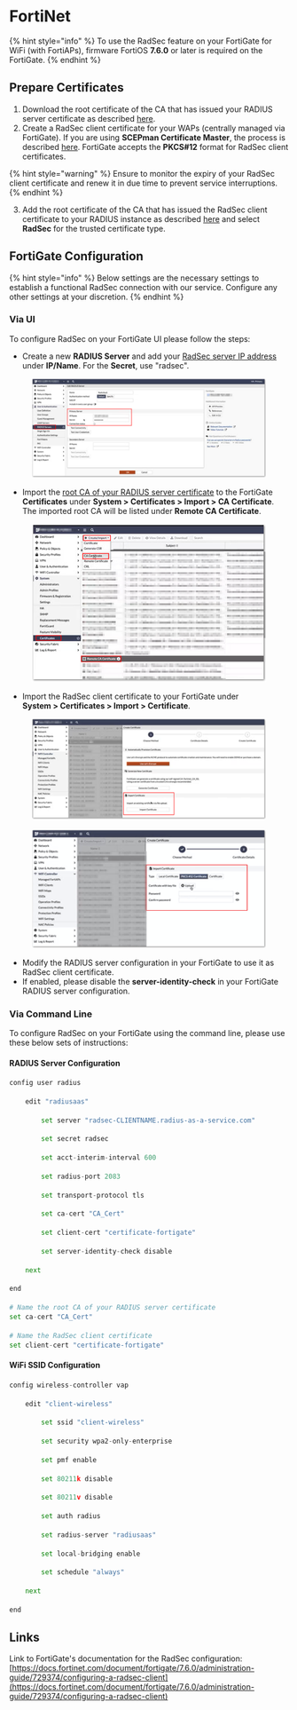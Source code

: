 # FortiNet

{% hint style="info" %}
To use the RadSec feature on your FortiGate for WiFi (with FortiAPs), firmware FortiOS **7.6.0** or later is required on the FortiGate.
{% endhint %}

## Prepare Certificates

1. Download the root certificate of the CA that has issued your RADIUS server certificate as described [here](../../../admin-portal/settings/settings-server.md#download).
2. Create a RadSec client certificate for your WAPs (centrally managed via FortiGate). If you are using **SCEPman Certificate Master**, the process is described [here](https://docs.scepman.com/certificate-deployment/certificate-master/client-certificate-pkcs-12). FortiGate accepts the **PKCS#12** format for RadSec client certificates.

{% hint style="warning" %}
Ensure to monitor the expiry of your RadSec client certificate and renew it in due time to prevent service interruptions.
{% endhint %}

3. Add the root certificate of the CA that has issued the RadSec client certificate to your RADIUS instance as described [here](../../../admin-portal/settings/trusted-roots.md#add) and select **RadSec** for the trusted certificate type.

## FortiGate Configuration

{% hint style="info" %}
Below settings are the necessary settings to establish a functional RadSec connection with our service. Configure any other settings at your discretion.
{% endhint %}

### Via UI

To configure RadSec on your FortiGate UI please follow the steps:

* Create a new **RADIUS Server** and add your [RadSec server IP address](../../../admin-portal/settings/settings-server.md#radsec-tcp) under **IP/Name**. For the **Secret**, use "radsec".

<figure><img src="../../../../.gitbook/assets/2023-08-28 10_56_04-Medienwiedergabe.png" alt=""><figcaption></figcaption></figure>

* Import the [root CA of your RADIUS server certificate](../../../admin-portal/settings/settings-server.md#download) to the FortiGate **Certificates** under **System > Certificates > Import > CA Certificate**. The imported root CA will be listed under **Remote CA Certificate**.

<figure><img src="../../../../.gitbook/assets/2023-08-28 10_57_07-Medienwiedergabe.png" alt=""><figcaption></figcaption></figure>

* Import the RadSec client certificate to your FortiGate under\
  **System > Certificates > Import > Certificate**.

<figure><img src="../../../../.gitbook/assets/2023-08-28 10_58_54-Medienwiedergabe.png" alt=""><figcaption></figcaption></figure>

<figure><img src="../../../../.gitbook/assets/2023-08-29 09_36_11-FortiGate.png" alt=""><figcaption></figcaption></figure>

* Modify the RADIUS server configuration in your FortiGate to use it as RadSec client certificate.
* If enabled, please disable the **server-identity-check** in your FortiGate RADIUS server configuration.

### Via Command Line

To configure RadSec on your FortiGate using the command line, please use these below sets of instructions:

#### RADIUS Server Configuration

```python
config user radius

    edit "radiusaas"

        set server "radsec-CLIENTNAME.radius-as-a-service.com"

        set secret radsec

        set acct-interim-interval 600

        set radius-port 2083

        set transport-protocol tls

        set ca-cert "CA_Cert"

        set client-cert "certificate-fortigate"

        set server-identity-check disable

    next

end

# Name the root CA of your RADIUS server certificate
set ca-cert "CA_Cert"

# Name the RadSec client certificate
set client-cert "certificate-fortigate"
```

#### WiFi SSID Configuration

```python
config wireless-controller vap

    edit "client-wireless"

        set ssid "client-wireless"

        set security wpa2-only-enterprise

        set pmf enable

        set 80211k disable

        set 80211v disable

        set auth radius

        set radius-server "radiusaas"

        set local-bridging enable

        set schedule "always"

    next

end
```

## Links

Link to FortiGate's documentation for the RadSec configuration:\
[https://docs.fortinet.com/document/fortigate/7.6.0/administration-guide/729374/configuring-a-radsec-client](https://docs.fortinet.com/document/fortigate/7.6.0/administration-guide/729374/configuring-a-radsec-client)
